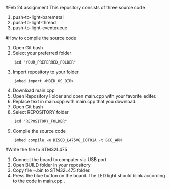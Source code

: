 #Feb 24 assignment
This repository consists of three source code
1. push-to-light-baremetal
2. push-to-light-thread
3. push-to-light-eventqueue

#How to compile the source code
1. Open Git bash
2. Select your preferred folder
```console
	$cd "YOUR_PREFERRED_FOLDER"
```
3. Import repository to your folder
```console
	$mbed import <MBED_OS_DIR>
```
4. Download main.cpp 
5. Open Repository Folder and open main.cpp with your favorite editer.
6. Replace text in main.cpp with main.cpp that you download. 
7. Open Git bash
8. Select REPOSITORY folder
```console
	$cd "REPOSITORY_FOLDER"
```
9. Compile the source code
```console
	$mbed compile -m DISCO_L475VG_IOT01A -t GCC_ARM
```

#Write the file to STM32L475
1. Connect the board to computer via USB port.
2. Open BUILD folder in your repository
3. Copy file ~.bin to STM32L475 folder.
4. Press the blue button on the board. The LED light should blink according to the code in main.cpp .


